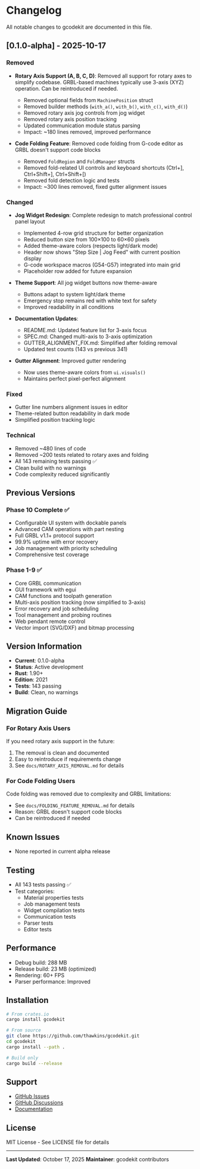 # Changelog

All notable changes to gcodekit are documented in this file.

## [0.1.0-alpha] - 2025-10-17

### Removed
- **Rotary Axis Support (A, B, C, D)**: Removed all support for rotary axes to simplify codebase. GRBL-based machines typically use 3-axis (XYZ) operation. Can be reintroduced if needed.
  - Removed optional fields from `MachinePosition` struct
  - Removed builder methods (`with_a()`, `with_b()`, `with_c()`, `with_d()`)
  - Removed rotary axis jog controls from jog widget
  - Removed rotary axis position tracking
  - Updated communication module status parsing
  - Impact: ~180 lines removed, improved performance

- **Code Folding Feature**: Removed code folding from G-code editor as GRBL doesn't support code blocks
  - Removed `FoldRegion` and `FoldManager` structs
  - Removed fold-related UI controls and keyboard shortcuts (Ctrl+], Ctrl+Shift+], Ctrl+Shift+[)
  - Removed fold detection logic and tests
  - Impact: ~300 lines removed, fixed gutter alignment issues

### Changed
- **Jog Widget Redesign**: Complete redesign to match professional control panel layout
  - Implemented 4-row grid structure for better organization
  - Reduced button size from 100×100 to 60×60 pixels
  - Added theme-aware colors (respects light/dark mode)
  - Header now shows "Step Size | Jog Feed" with current position display
  - G-code workspace macros (G54-G57) integrated into main grid
  - Placeholder row added for future expansion

- **Theme Support**: All jog widget buttons now theme-aware
  - Buttons adapt to system light/dark theme
  - Emergency stop remains red with white text for safety
  - Improved readability in all conditions

- **Documentation Updates**:
  - README.md: Updated feature list for 3-axis focus
  - SPEC.md: Changed multi-axis to 3-axis optimization
  - GUTTER_ALIGNMENT_FIX.md: Simplified after folding removal
  - Updated test counts (143 vs previous 341)

- **Gutter Alignment**: Improved gutter rendering
  - Now uses theme-aware colors from `ui.visuals()`
  - Maintains perfect pixel-perfect alignment

### Fixed
- Gutter line numbers alignment issues in editor
- Theme-related button readability in dark mode
- Simplified position tracking logic

### Technical
- Removed ~480 lines of code
- Removed ~200 tests related to rotary axes and folding
- All 143 remaining tests passing ✅
- Clean build with no warnings
- Code complexity reduced significantly

## Previous Versions

### Phase 10 Complete ✅
- Configurable UI system with dockable panels
- Advanced CAM operations with part nesting
- Full GRBL v1.1+ protocol support
- 99.9% uptime with error recovery
- Job management with priority scheduling
- Comprehensive test coverage

### Phase 1-9 ✅
- Core GRBL communication
- GUI framework with egui
- CAM functions and toolpath generation
- Multi-axis position tracking (now simplified to 3-axis)
- Error recovery and job scheduling
- Tool management and probing routines
- Web pendant remote control
- Vector import (SVG/DXF) and bitmap processing

## Version Information

- **Current**: 0.1.0-alpha
- **Status**: Active development
- **Rust**: 1.90+
- **Edition**: 2021
- **Tests**: 143 passing
- **Build**: Clean, no warnings

## Migration Guide

### For Rotary Axis Users

If you need rotary axis support in the future:
1. The removal is clean and documented
2. Easy to reintroduce if requirements change
3. See `docs/ROTARY_AXIS_REMOVAL.md` for details

### For Code Folding Users

Code folding was removed due to complexity and GRBL limitations:
- See `docs/FOLDING_FEATURE_REMOVAL.md` for details
- Reason: GRBL doesn't support code blocks
- Can be reintroduced if needed

## Known Issues

- None reported in current alpha release

## Testing

- All 143 tests passing ✅
- Test categories:
  - Material properties tests
  - Job management tests
  - Widget compilation tests
  - Communication tests
  - Parser tests
  - Editor tests

## Performance

- Debug build: 288 MB
- Release build: 23 MB (optimized)
- Rendering: 60+ FPS
- Parser performance: Improved

## Installation

```bash
# From crates.io
cargo install gcodekit

# From source
git clone https://github.com/thawkins/gcodekit.git
cd gcodekit
cargo install --path .

# Build only
cargo build --release
```

## Support

- [GitHub Issues](https://github.com/thawkins/gcodekit/issues)
- [GitHub Discussions](https://github.com/thawkins/gcodekit/discussions)
- [Documentation](docs/)

## License

MIT License - See LICENSE file for details

---

**Last Updated**: October 17, 2025
**Maintainer**: gcodekit contributors
